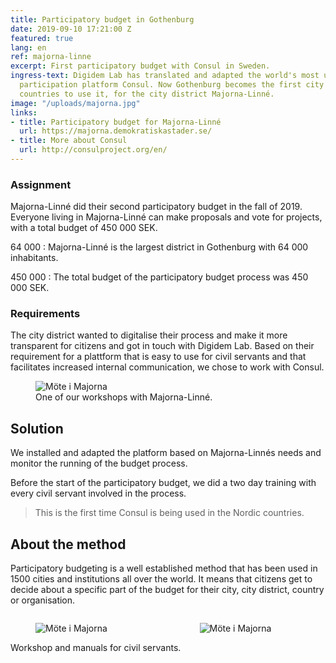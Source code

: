 ```yaml
---
title: Participatory budget in Gothenburg
date: 2019-09-10 17:21:00 Z
featured: true
lang: en
ref: majorna-linne
excerpt: First participatory budget with Consul in Sweden.
ingress-text: Digidem Lab has translated and adapted the world's most used citizen
  participation platform Consul. Now Gothenburg becomes the first city in the Nordic
  countries to use it, for the city district Majorna-Linné.
image: "/uploads/majorna.jpg"
links:
- title: Participatory budget for Majorna-Linné
  url: https://majorna.demokratiskastader.se/
- title: More about Consul
  url: http://consulproject.org/en/
---
```


### Assignment
Majorna-Linné did their second participatory budget in the fall of 2019. Everyone living in Majorna-Linné can make proposals and vote for projects, with a total budget of 450 000 SEK.

64 000
: Majorna-Linné is the largest district in Gothenburg with 64 000 inhabitants.

450 000
: The total budget of the participatory budget process was 450 000 SEK.

### Requirements
The city district wanted to digitalise their process and make it more transparent for citizens and got in touch with Digidem Lab. Based on their requirement for a plattform that is easy to use for civil servants and that facilitates increased internal communication, we chose to work with Consul.

<figure>
  <img src="/uploads/majorna-2-bred.jpg" alt="Möte i Majorna">
  <figcaption>One of our workshops with Majorna-Linné.</figcaption>
</figure>

## Solution
We installed and adapted the platform based on Majorna-Linnés needs and monitor the running of the budget process.

Before the start of the participatory budget, we did a two day training with every civil servant involved in the process.

> This is the first time Consul is being used in the Nordic countries.

## About the method
Participatory budgeting is a well established method that has been used in 1500 cities and institutions all over the world. It means that citizens get to decide about a specific part of the budget for their city, city district, country or organisation.

<div class="columns">
  <div class="column">
    <figure>
      <img src="/uploads/majorna-3-standard.jpg" alt="Möte i Majorna">
    </figure>
  </div>
  <div class="column">
    <figure>
      <img src="/uploads/majorna-1-standard.jpg" alt="Möte i Majorna">
    </figure>
  </div>
</div>
<div class="caption">Workshop and manuals for civil servants.</div>

